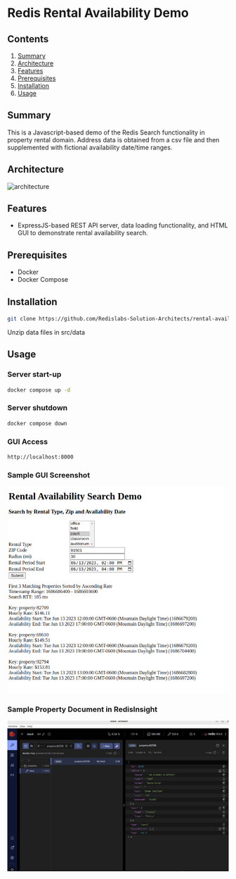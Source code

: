 # Redis Rental Availability Demo

## Contents
1.  [Summary](#summary)
2.  [Architecture](#architecture)
3.  [Features](#features)
4.  [Prerequisites](#prerequisites)
5.  [Installation](#installation)
6.  [Usage](#usage)


## Summary <a name="summary"></a>
This is a Javascript-based demo of the Redis Search functionality in property rental domain.  Address data is obtained from a csv file and then supplemented with fictional availability date/time ranges.  

## Architecture <a name="architecture"></a>
![architecture](https://docs.google.com/drawings/d/e/2PACX-1vS_WgjjyIfcWUWU13wfYjTb9T7SwBP8SRp1AgkMxrEr8tmwSuRjxf4XDpsfxRYjazJs5p8xHw-zPH3U/pub?w=663&h=380)  

## Features <a name="features"></a>
- ExpressJS-based REST API server, data loading functionality, and HTML GUI to demonstrate rental availability search.

## Prerequisites <a name="prerequisites"></a>
- Docker
- Docker Compose

## Installation <a name="installation"></a>
```bash
git clone https://github.com/Redislabs-Solution-Architects/rental-availability.git && cd rental-availability
```
Unzip data files in src/data

## Usage <a name="usage"></a>
### Server start-up
```bash
docker compose up -d
```
### Server shutdown
```bash
docker compose down
```
### GUI Access
```bash
http://localhost:8000
```
### Sample GUI Screenshot
![gui](./assets/screenshot1.png)
### Sample Property Document in RedisInsight
![insight](./assets/screenshot2.png)


